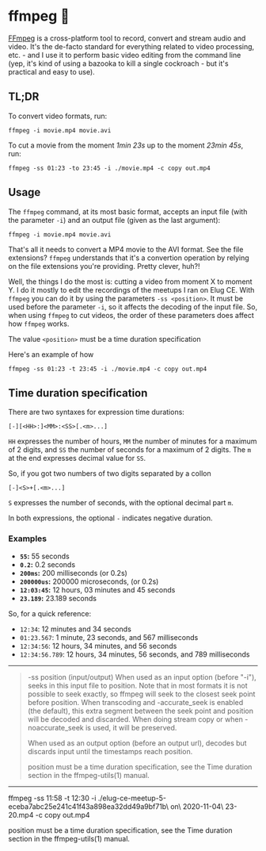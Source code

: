 # ffmpeg 📼

[FFmpeg](https://ffmpeg.org) is a cross-platform tool to record, convert and stream audio and video. It's the de-facto standard for everything related to video processing, etc. - and I use it to perform basic video editing from the command line (yep, it's kind of using a bazooka to kill a single cockroach - but it's practical and easy to use).

## TL;DR

To convert video formats, run:

```
ffmpeg -i movie.mp4 movie.avi
```

To cut a movie from the moment _1min 23s_ up to the moment _23min 45s_, run:

```
ffmpeg -ss 01:23 -to 23:45 -i ./movie.mp4 -c copy out.mp4
```

## Usage

The `ffmpeg` command, at its most basic format, accepts an input file (with the parameter `-i`) and an output file (given as the last argument):

```
ffmpeg -i movie.mp4 movie.avi
```

That's all it needs to convert a MP4 movie to the AVI format. See the file extensions? `ffmpeg` understands that it's a convertion operation by relying on the file extensions you're providing. Pretty clever, huh?!

Well, the things I do the most is: cutting a video from moment X to moment Y. I do it mostly to edit the recordings of the meetups I ran on Elug CE. With `ffmpeg` you can do it by using the parameters `-ss <position>`. It must be used before the parameter `-i`, so it affects the decoding of the input file. So, when using `ffmpeg` to cut videos, the order of these parameters does affect how `ffmpeg` works.

The value `<position>` must be a time duration specification

Here's an example of how

```
ffmpeg -ss 01:23 -t 23:45 -i ./movie.mp4 -c copy out.mp4
```

## Time duration specification

There are two syntaxes for expression time durations:

```
[-][<HH>:]<MM>:<SS>[.<m>...]
```

`HH` expresses the number of hours, `MM` the number of minutes for a maximum of 2 digits, and `SS` the number of seconds for a maximum of 2 digits. The `m` at the end expresses decimal value for `SS`.

So, if you got two numbers of two digits separated by a collon

```
[-]<S>+[.<m>...]
```

`S` expresses the number of seconds, with the optional decimal part `m`.

In both expressions, the optional `-` indicates negative duration.

### Examples

- **`55`:** 55 seconds
- **`0.2`:** 0.2 seconds
- **`200ms`:** 200 milliseconds (or 0.2s)
- **`200000us`:** 200000 microseconds, (or 0.2s)
- **`12:03:45`:** 12 hours, 03 minutes and 45 seconds
- **`23.189`:** 23.189 seconds

So, for a quick reference:

- `12:34`: 12 minutes and 34 seconds
- `01:23.567`: 1 minute, 23 seconds, and 567 milliseconds
- `12:34:56`: 12 hours, 34 minutes, and 56 seconds
- `12:34:56.789`: 12 hours, 34 minutes, 56 seconds, and 789 milliseconds

---

> -ss position (input/output)
> When used as an input option (before "-i"), seeks in this input file to position. Note that in most
> formats it is not possible to seek exactly, so ffmpeg will seek to the closest seek point before
> position. When transcoding and -accurate_seek is enabled (the default), this extra segment between
> the seek point and position will be decoded and discarded. When doing stream copy or when
> -noaccurate_seek is used, it will be preserved.
>
> When used as an output option (before an output url), decodes but discards input until the timestamps
> reach position.
>
> position must be a time duration specification, see the Time duration section in the ffmpeg-utils(1)
> manual.

---

ffmpeg -ss 11:58 -t 12:30 -i ./elug-ce-meetup-5-eceba7abc25e241c41f43a898ea32dd49a9bf71b\ on\ 2020-11-04\ 23-20.mp4 -c copy out.mp4

position must be a time duration specification, see the Time duration section in the ffmpeg-utils(1)
manual.
